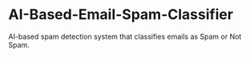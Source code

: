 # AI-Based-Email-Spam-Classifier
AI-based spam detection system that classifies emails as Spam or Not Spam.
